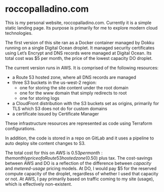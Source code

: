 # roccopalladino.com

This is my personal website, roccopalladino.com. Currently it is a simple static landing page. Its purpose is primarily for me to explore modern cloud technologies.

The first version of this site ran as a Docker container managed by Dokku running on a single Digital Ocean droplet. It managed security certificates using Let’s Encrypt and DNS records were managed at Digital Ocean. Its total cost was $5 per month, the price of the lowest capacity DO droplet.

The current version runs in AWS. It is comprised of the following resources:

- a Route 53 hosted zone, where all DNS records are managed
- three S3 buckets in the us-west-2 region:
	- one for storing the site content under the root domain
	- one for the www domain that simply redirects to root
	- one for storing logs
- a CloudFront distribution with the S3 buckets set as origins, primarily for TLS which S3 does not do for custom domains
- a certificate issued by Certificate Manager

These infrastructure resources are represented as code using Terraform configurations.

In addition, the code is stored in a repo on GitLab and it uses a pipeline to auto deploy site content changes to S3.

The total cost for this on AWS is $0.53 per month: the monthly price of a Route53 hosted zone ($0.50) plus tax. The cost-savings between AWS and DO is a reflection of the difference between _capacity_ and _metered-usage_ pricing models. At DO, I would pay $5 for the reserved compute capacity of the droplet, regardless of whether I used that capacity or not. At AWS, I pay primarily based on traffic coming to my site (usage), which is effectively non-existent. 

